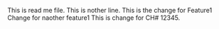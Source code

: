 This is read me file.
This is nother line.
This is the change for Feature1
Change for naother feature1
This is change for CH# 12345.